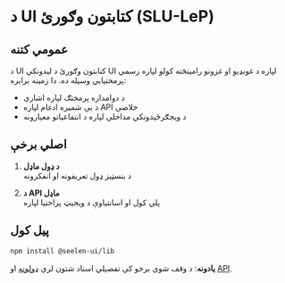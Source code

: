 # **د UI کتابتون وګورئ (SLU-LeP)**

## عمومي کتنه

د UI کتابتون وګورئ د لیدونکي UI لپاره د غونډیو او غزونو رامینځته کولو لپاره رسمي پرمختیايي وسیله ده. دا زمینه برابره:

* د دوامداره پرمختګ لپاره اشارې
* د بې شمیره ادغام لپاره API خلاصې
* د ویجګرځیدونکي مداخلې لپاره د انتفاعياتو معیارونه

## اصلي برخې

1. **د ډول ماډل**\
   د بنسټیز ډول تعریفونه او انفکرونه

2. **د API ماډل**\
   پلي کول او اسانتیاوې د ویجیټ پراختیا لپاره

## پیل کول

```bash
npm install @seelen-ui/lib
```

**یادونه**: د وقف شوي برخو کې تفصيلي اسناد شتون لري [ډولونه](./library-types) او [API](./library-api).

